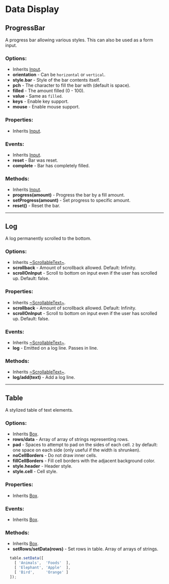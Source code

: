 
# Data Display


## ProgressBar

A progress bar allowing various styles. This can also be used as a form input.

### Options:

- Inherits [Input](objects/forms.md#input).
- __orientation__ - Can be `horizontal` or `vertical`.
- __style.bar__ - Style of the bar contents itself.
- __pch__ - The character to fill the bar with (default is space).
- __filled__ - The amount filled (0 - 100).
- __value__ - Same as `filled`.
- __keys__ - Enable key support.
- __mouse__ - Enable mouse support.

### Properties:

- Inherits [Input](objects/forms.md#input).

### Events:

- Inherits [Input](objects/forms.md#input).
- __reset__ - Bar was reset.
- __complete__ - Bar has completely filled.

### Methods:

- Inherits [Input](objects/forms.md#input).
- __progress(amount)__ - Progress the bar by a fill amount.
- __setProgress(amount)__ - Set progress to specific amount.
- __reset()__ - Reset the bar.

----
## Log

A log permanently scrolled to the bottom.

### Options:

- Inherits [~ScrollableText~](objects/deprecated.md#scrollabletext).
- __scrollback__ - Amount of scrollback allowed. Default: Infinity.
- __scrollOnInput__ - Scroll to bottom on input even if the user has scrolled
  up. Default: false.

### Properties:

- Inherits [~ScrollableText~](objects/deprecated.md#scrollabletext).
- __scrollback__ - Amount of scrollback allowed. Default: Infinity.
- __scrollOnInput__ - Scroll to bottom on input even if the user has scrolled
  up. Default: false.

### Events:

- Inherits [~ScrollableText~](objects/deprecated.md#scrollabletext).
- __log__ - Emitted on a log line. Passes in line.

### Methods:

- Inherits [~ScrollableText~](objects/deprecated.md#scrollabletext).
- __log/add(text)__ - Add a log line.

----
## Table

A stylized table of text elements.

### Options:

- Inherits [Box](objects/boxes.md#box).
- __rows/data__ - Array of array of strings representing rows.
- __pad__ - Spaces to attempt to pad on the sides of each cell. `2` by default:
  one space on each side (only useful if the width is shrunken).
- __noCellBorders__ - Do not draw inner cells.
- __fillCellBorders__ - Fill cell borders with the adjacent background color.
- __style.header__ - Header style.
- __style.cell__ - Cell style.

### Properties:

- Inherits [Box](objects/boxes.md#box).

### Events:

- Inherits [Box](objects/boxes.md#box).

### Methods:

- Inherits [Box](objects/boxes.md#box).
- __setRows/setData(rows)__ - Set rows in table. Array of arrays of strings.
``` js
  table.setData([
    [ 'Animals',  'Foods'  ],
    [ 'Elephant', 'Apple'  ],
    [ 'Bird',     'Orange' ]
  ]);
```

